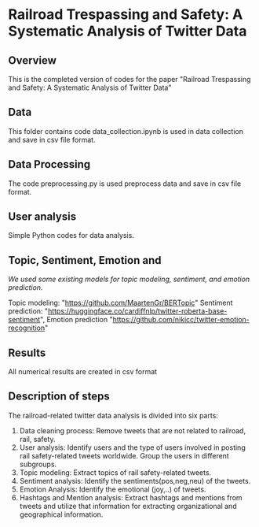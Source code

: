 # Railroad Trespassing and Safety: A Systematic Analysis of Twitter Data

## Overview
This is the completed version of codes for the paper "Railroad Trespassing and Safety: A Systematic Analysis of Twitter Data"
## Data
This folder contains code data_collection.ipynb is used in data collection and save in csv file format. 
## Data Processing
The code preprocessing.py is used preprocess data and save in csv file format. 
## User analysis
Simple Python codes for data analysis.
## Topic, Sentiment, Emotion and 
*We used some existing models for topic modeling, sentiment, and emotion prediction.* 

Topic modeling: "https://github.com/MaartenGr/BERTopic"
Sentiment prediction: "https://huggingface.co/cardiffnlp/twitter-roberta-base-sentiment", 
Emotion prediction "https://github.com/nikicc/twitter-emotion-recognition"

## Results
All numerical results are created in csv format
## Description of steps
The railroad-related twitter data analysis is divided into six parts:
  
  1. Data cleaning process: Remove tweets that are not related to railroad, rail, safety.
  2. User analysis: Identify users and the type of users involved in posting rail safety-related tweets worldwide. Group the users in different subgroups. 
  3. Topic modeling: Extract topics of rail safety-related tweets.
  4. Sentiment analysis: Identify the sentiments(pos,neg,neu) of the tweets.
  5. Emotion Analysis: Identify the emotional (joy,..) of tweets.
  6. Hashtags and Mention analysis: Extract hashtags and mentions from tweets and utilize that information for extracting organizational and geographical information. 
